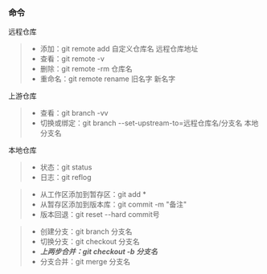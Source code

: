 ### 命令
远程仓库
> + 添加：git remote add 自定义仓库名 远程仓库地址
> + 查看：git remote -v
> + 删除：git remote -rm 仓库名
> + 重命名：git remote rename 旧名字 新名字

上游仓库
> + 查看：git branch -vv
> + 切换或绑定：git branch --set-upstream-to=远程仓库名/分支名 本地分支名 

本地仓库
> + 状态：git status
> + 日志：git reflog

> + 从工作区添加到暂存区：git add *
> + 从暂存区添加到版本库：git commit -m "备注"
> + 版本回退：git reset --hard commit号

> + 创建分支：git branch 分支名
> + 切换分支：git checkout 分支名
> + ***上两步合并：git checkout -b 分支名***
> + 分支合并：git merge 分支名

